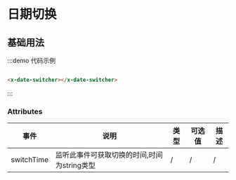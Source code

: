 # 日期切换

## 基础用法

:::demo 代码示例


```html

<x-date-switcher></x-date-switcher>


```
:::

### Attributes

| 事件     | 说明    | 类型      | 可选值       | 描述  |
|---------- |-------- |---------- |-------------  |-------- |
| switchTime     |  监听此事件可获取切换的时间,时间为string类型   | / |   /| /|
